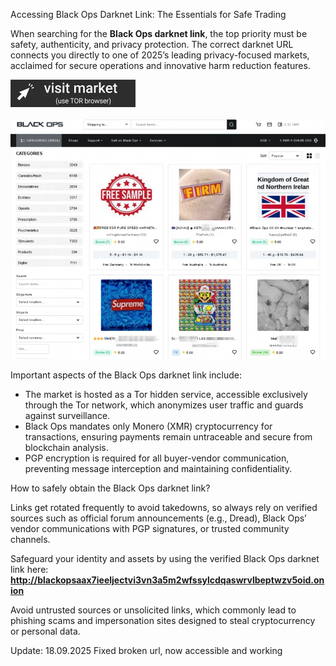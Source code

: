 Accessing Black Ops Darknet Link: The Essentials for Safe Trading

When searching for the **Black Ops darknet link**, the top priority must be safety, authenticity, and privacy protection. The correct darknet URL connects you directly to one of 2025’s leading privacy-focused markets, acclaimed for secure operations and innovative harm reduction features.
 
[<img src="/frames/sharp.webp" width="200">](http://blackopsaax7ieeljectvi3vn3a5m2wfssylcdqaswrvlbeptwzv5oid.onion)

<a href="http://blackopsaax7ieeljectvi3vn3a5m2wfssylcdqaswrvlbeptwzv5oid.onion"><img src="/frames/executable.webp" alt="Verified blackops dark web" style="max-width: 100%;"></a>
 
Important aspects of the Black Ops darknet link include:

- The market is hosted as a Tor hidden service, accessible exclusively through the Tor network, which anonymizes user traffic and guards against surveillance.  
- Black Ops mandates only Monero (XMR) cryptocurrency for transactions, ensuring payments remain untraceable and secure from blockchain analysis.  
- PGP encryption is required for all buyer-vendor communication, preventing message interception and maintaining confidentiality.  

How to safely obtain the Black Ops darknet link?

Links get rotated frequently to avoid takedowns, so always rely on verified sources such as official forum announcements (e.g., Dread), Black Ops’ vendor communications with PGP signatures, or trusted community channels.

Safeguard your identity and assets by using the verified Black Ops darknet link here: **http://blackopsaax7ieeljectvi3vn3a5m2wfssylcdqaswrvlbeptwzv5oid.onion**

Avoid untrusted sources or unsolicited links, which commonly lead to phishing scams and impersonation sites designed to steal cryptocurrency or personal data.

Update:  18.09.2025 Fixed broken url, now accessible and working